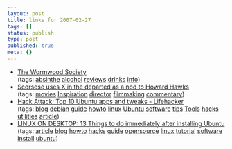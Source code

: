 ```yaml
---
layout: post
title: links for 2007-02-27
tags: []
status: publish
type: post
published: true
meta: {}
---
```

<ul class="delicious">
	<li>
		<div class="delicious-link"><a href="http://wormwoodsociety.org/index.html">The Wormwood Society</a></div>
		<div class="delicious-tags">(tags: <a href="http://del.icio.us/markmorga/absinthe">absinthe</a> <a href="http://del.icio.us/markmorga/alcohol">alcohol</a> <a href="http://del.icio.us/markmorga/reviews">reviews</a> <a href="http://del.icio.us/markmorga/drinks">drinks</a> <a href="http://del.icio.us/markmorga/info">info</a>)</div>
	</li>
	<li>
		<div class="delicious-link"><a href="http://miamiherald.typepad.com/reeling/2007/01/x_marks_the_spo.html">Scorsese uses X in the departed as a nod to Howard Hawks</a></div>
		<div class="delicious-tags">(tags: <a href="http://del.icio.us/markmorga/movies">movies</a> <a href="http://del.icio.us/markmorga/Inspiration">Inspiration</a> <a href="http://del.icio.us/markmorga/director">director</a> <a href="http://del.icio.us/markmorga/filmmaking">filmmaking</a> <a href="http://del.icio.us/markmorga/commentary">commentary</a>)</div>
	</li>
	<li>
		<div class="delicious-link"><a href="http://lifehacker.com/software/ubuntu/hack-attack-top-10-ubuntu-apps-and-tweaks-195437.php">Hack Attack: Top 10 Ubuntu apps and tweaks - Lifehacker</a></div>
		<div class="delicious-tags">(tags: <a href="http://del.icio.us/markmorga/blog">blog</a> <a href="http://del.icio.us/markmorga/debian">debian</a> <a href="http://del.icio.us/markmorga/guide">guide</a> <a href="http://del.icio.us/markmorga/howto">howto</a> <a href="http://del.icio.us/markmorga/linux">linux</a> <a href="http://del.icio.us/markmorga/Ubuntu">Ubuntu</a> <a href="http://del.icio.us/markmorga/software">software</a> <a href="http://del.icio.us/markmorga/tips">tips</a> <a href="http://del.icio.us/markmorga/Tools">Tools</a> <a href="http://del.icio.us/markmorga/hacks">hacks</a> <a href="http://del.icio.us/markmorga/utilities">utilities</a> <a href="http://del.icio.us/markmorga/article">article</a>)</div>
	</li>
	<li>
		<div class="delicious-link"><a href="http://linuxondesktop.blogspot.com/2007/02/13-things-to-do-immediately-after.html">LINUX ON DESKTOP: 13 Things to do immediately after installing Ubuntu</a></div>
		<div class="delicious-tags">(tags: <a href="http://del.icio.us/markmorga/article">article</a> <a href="http://del.icio.us/markmorga/blog">blog</a> <a href="http://del.icio.us/markmorga/howto">howto</a> <a href="http://del.icio.us/markmorga/hacks">hacks</a> <a href="http://del.icio.us/markmorga/guide">guide</a> <a href="http://del.icio.us/markmorga/opensource">opensource</a> <a href="http://del.icio.us/markmorga/linux">linux</a> <a href="http://del.icio.us/markmorga/tutorial">tutorial</a> <a href="http://del.icio.us/markmorga/software">software</a> <a href="http://del.icio.us/markmorga/install">install</a> <a href="http://del.icio.us/markmorga/ubuntu">ubuntu</a>)</div>
	</li>
</ul>

